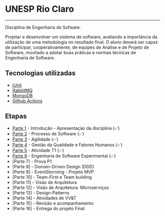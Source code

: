 # UNESP Rio Claro
-----
Disciplina de Engenharia de Sofware.

Projetar e desenvolver um sistema de software, avaliando a importância da utilização de uma metodologia no resultado final. O aluno deverá ser capaz de participar, cooperativamente, de equipes de Análise e de Projeto de Software, movitado a adotar boas práticas e normas técnicas de Engenharia de Software.


## Tecnologias utilizadas
- [jUnit](https://junit.org/junit5/)
- [RabbitMQ](https://www.rabbitmq.com/)
- [MongoDB](https://wwww.mongodb.com/)
- [Github Actions](https://github.com/features/actions)

## Etapas
- [Parte 1](https://github.com/aceiro/unesp-se-2022/blob/main/docs/aula-01.pdf) - Introdução - Apresentação da disciplina (✅)
- [Parte 2](https://github.com/aceiro/unesp-se-2022/blob/main/docs/aula-02.pdf)  - Processo de Software (✅)
- [Parte 3](https://github.com/aceiro/unesp-se-2022/blob/main/docs/aula-03-agile.pdf)  - Agilidade (✅)
- [Parte 4](https://github.com/aceiro/unesp-se-2022/blob/main/docs/aula-04.pdf)  - Gestão da Qualidade e Fatores Humanos (✅)
- [Parte 5](https://github.com/aceiro/unesp-se-2022/blob/main/docs/aula-04-atividade-01.pdf)  - Atividade T1 (✅)
- [Parte 6](https://github.com/aceiro/unesp-se-2022/blob/main/docs/aula-05.pdf)  - Engenharia de Software Experimental (✅)
- [Parte 7]  - Prova P1
- [Parte 8]  - Domain-Driven Design (DDD) 
- [Parte 9]  - EventStorming - Projeto MVP
- [Parte 10]  - Team-First e Team building  
- [Parte 11] - Visão de Arquitetura
- [Parte 12] - Visão de Arquitetura: Microserviços
- [Parte 13] - Design-Patterns
- [Parte 14] - Atividades de VV&T
- [Parte 15] - Revisão e acompanhamento
- [Parte 16] - Entrega do projeto Final  
